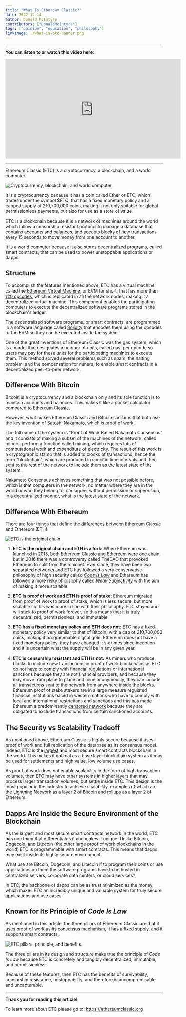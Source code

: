 ```yaml
---
title: "What Is Ethereum Classic?"
date: 2022-12-14
author: Donald McIntyre
contributors: ["DonaldMcIntyre"]
tags: ["opinion", "education", "philosophy"]
linkImage: ./what-is-etc-banner.png
---
```


---
**You can listen to or watch this video here:**

<iframe width="560" height="315" src="https://www.youtube.com/embed/gG6un3SyZyo" title="YouTube video player" frameborder="0" allow="accelerometer; autoplay; clipboard-write; encrypted-media; gyroscope; picture-in-picture" allowfullscreen></iframe>

---

Ethereum Classic (ETC) is a cryptocurrency, a blockchain, and a world computer.

![Cryptocurrency, blockchain, and world computer.](./what-is-etc-banner.png)

It is a cryptocurrency because it has a coin called Ether or ETC, which trades under the symbol $ETC, that has a fixed monetary policy and a capped supply of 210,700,000 coins, making it not only suitable for global permissionless payments, but also for use as a store of value.

ETC is a blockchain because it is a network of machines around the world which follow a censorship resistant protocol to manage a database that contains accounts and balances, and accepts blocks of new transactions every 15 seconds to move money from one account to another.

It is a world computer because it also stores decentralized programs, called smart contracts, that can be used to power unstoppable applications or dapps.  

## Structure

To accomplish the features mentioned above, ETC has a virtual machine called the [Ethereum Virtual Machine](https://ethereum.org/en/developers/docs/evm/), or EVM for short, that has more than [120 opcodes](https://ethervm.io/), which is replicated in all the network nodes, making it a decentralized virtual machine. This component enables the participating computers to execute the decentralized software programs stored in the blockchain's ledger.

The decentralized software programs, or smart contracts, are programmed in a software language called [Solidity](https://en.wikipedia.org/wiki/Solidity) that encodes them using the opcodes of the EVM so they can be executed inside the system.

One of the great inventions of Ethereum Classic was the gas system, which is a model that designates a number of units, called gas, per opcode so users may pay for these units for the participating machines to execute them. This method solved several problems such as spam, the halting problem, and the compensation for miners, to enable smart contracts in a decentralized peer-to-peer network.

## Difference With Bitcoin

Bitcoin is a cryptocurrency and a blockchain only and its sole function is to maintain accounts and balances. This makes it like a pocket calculator compared to Ethereum Classic. 

However, what makes Ethereum Classic and Bitcoin similar is that both use the key invention of Satoshi Nakamoto, which is proof of work.

The full name of the system is "Proof of Work Based Nakamoto Consensus" and it consists of making a subset of the machines of the network, called miners, perform a function called mining, which requires lots of computational work and expenditure of electricity. The result of this work is a cryptographic stamp that is added to blocks of transactions, hence the term "blockchain", which are produced in specific time intervals and then sent to the rest of the network to include them as the latest state of the system.

Nakamoto Consensus achieves something that was not possible before, which is that computers in the network, no matter where they are in the world or who they belong to, can agree, without permission or supervision, in a decentralized manner, what is the latest state of the network.

## Difference With Ethereum

There are four things that define the differences between Ethereum Classic and Ethereum (ETH).

![ETC is the original chain.](./etc-is-the-original-chain.png)

1. **ETC is the original chain and ETH is a fork:** When Ethereum was launched in 2015, both Ethereum Classic and Ethereum were one chain, but in 2016 there was a controversy called TheDAO that provoked Ethereum to split from the mainnet. Ever since, they have been two separated networks and ETC has followed a very conservative philosophy of high security called [*Code Is Law*](https://ethereumclassic.org/blog/2016-09-09-code-is-law) and Ethereum has followed a more risky philosophy called [*Weak Subjectivity*](https://blog.ethereum.org/2014/11/25/proof-stake-learned-love-weak-subjectivity) with the aim of making it more scalable.

2. **ETC is proof of work and ETH is proof of stake:** Ethereum migrated from proof of work to proof of stake, which is less secure, but more scalable so this was more in line with their philosophy. ETC stayed and will stick to proof of work forever, so this means that it is truly decentralized, permissionless, and immutable.

3. **ETC has a fixed monetary policy and ETH does not:** ETC has a fixed monetary policy very similar to that of Bitcoin, with a cap of 210,700,000 coins, making it programmable digital gold. Ethereum does not have a fixed monetary policy, they have changed it six times since inception and it is uncertain what the supply will be in any given year.

4. **ETC is censorship resistant and ETH is not:** As miners who produce blocks to include new transactions in proof of work blockchains as ETC do not have to comply with financial regulations or international sanctions because they are not financial providers, and because they may move from place to place and mine anonymously, they can include all transactions sent to the network from anywhere inside the blocks. Ethereum proof of stake stakers are in a large measure regulated financial institutions based in western nations who have to comply with local and international restrictions and sanctions and this has made Ethereum a predominantly [censored network](https://www.mevwatch.info/) because they are obligated to exclude transactions from certain sanctioned accounts.    

## The Security vs Scalability Tradeoff

As mentioned above, Ethereum Classic is highly secure because it uses proof of work and full replication of the database as its consensus model. Indeed, ETC is the [largest](https://coinmarketcap.com/view/pow/) and most secure smart contracts blockchain in the world. This makes it optimal as a base layer blockchain system as it may be used for settlements and high value, low volume use cases.

As proof of work does not enable scalability in the form of high transaction volumes, then ETC may have other systems in higher layers that may process larger transaction volumes, but settle inside ETC. This design is the most popular in the industry to achieve scalability, examples of which are the [Lightning Network](https://lightning.network/) as a layer 2 of Bitcoin and [rollups](https://ethereum.org/en/layer-2/) as a layer 2 of Ethereum. 

## Dapps Are Inside the Secure Environment of the Blockchain

As the largest and most secure smart contracts network in the world, ETC has one thing that differentiates it and makes it unique. Unlike Bitcoin, Dogecoin, and Litecoin (the other large proof of work blockchains in the world) ETC is programmable with smart contracts. This means that dapps may exist inside its highly secure environment. 

What use are Bitcoin, Dogecoin, and Litecoin if to program their coins or use applications on them the software programs have to be hosted in centralized servers, corporate data centers, or cloud services?

In ETC, the backbone of dapps can be as trust minimized as the money, which makes ETC an incredibly unique and valuable system for truly secure applications and use cases.

## Known for Its Principle of *Code Is Law*

As mentioned in this article, the three pillars of Ethereum Classic are that it uses proof of work as its consensus mechanism, it has a fixed supply, and it supports smart contracts.

![ETC pillars, principle, and benefits.](pillars-code-is-law.png)

The three pillars in its design and structure make true the principle of *Code Is Law* because ETC is concretely and tangibly decentralized, immutable, and permissionless.

Because of these features, then ETC has the benefits of survivability, censorship resistance, unstoppability, and therefore is uncompromisable and uncapturable.

---

**Thank you for reading this article!**

To learn more about ETC please go to: https://ethereumclassic.org
